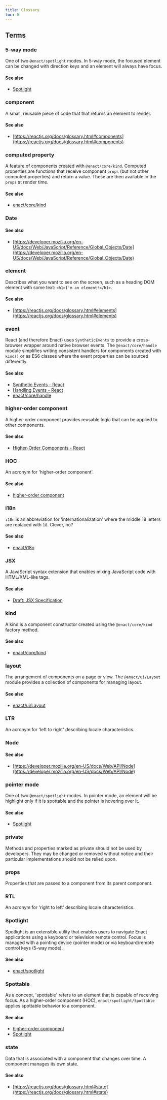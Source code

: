 ```yaml
---
title: Glossary
toc: 0
---
```


## Terms

### 5-way mode
One of two `@enact/spotlight` modes.  In 5-way mode, the focused element can be changed with direction keys and an element will always have focus.
#### See also
*   [Spotlight](#spotlight)

### component
A small, reusable piece of code that that returns an element to render.
#### See also
*   [https://reactjs.org/docs/glossary.html#components](https://reactjs.org/docs/glossary.html#components)

### computed property
A feature of components created with `@enact/core/kind`.  Computed properties are functions that receive component `props` (but not other computed properties) and return a value.  These are then available in the `props` at render time.
#### See also
*  [enact/core/kind](../../modules/core/kind)

### Date
#### See also
*   [https://developer.mozilla.org/en-US/docs/Web/JavaScript/Reference/Global_Objects/Date](https://developer.mozilla.org/en-US/docs/Web/JavaScript/Reference/Global_Objects/Date)

### element
Describes what you want to see on the screen, such as a heading DOM element with some text: `<h1>I'm an element!</h1>`.
#### See also
*   [https://reactjs.org/docs/glossary.html#elements](https://reactjs.org/docs/glossary.html#elements)

### event
React (and therefore Enact) uses `SyntheticEvents` to provide a cross-browser wrapper around native browser events.  The `@enact/core/handle` module simplifies writing consistent handlers for components created with `kind()` or as ES6 classes where the event properties can be sourced differently.
#### See also
*   [Synthetic Events - React](https://react.dev/reference/react-dom/components/common)
*   [Handling Events - React](https://react.dev/learn/responding-to-events)
*   [enact/core/handle](../../modules/core/handle)

### higher-order component
A higher-order component provides reusable logic that can be applied to other components.
#### See also
*    [Higher-Order Components - React](https://reactjs.org/docs/higher-order-components.html)

### HOC
An acronym for 'higher-order component'.
#### See also
*   [higher-order component](#higher-order-component)

### i18n
`i18n` is an abbreviation for 'internationalization' where the middle 18 letters are replaced with `18`.  Clever, no?
#### See also
*   [enact/i18n](../../modules/i18n/$L)

### JSX
A JavaScript syntax extension that enables mixing JavaScript code with HTML/XML-like tags.
#### See also
*   [Draft: JSX Specification](https://facebook.github.io/jsx/)

### kind
A kind is a component constructor created using the `@enact/core/kind` factory method.
#### See also
*   [enact/core/kind](../../modules/core/kind)

### layout
The arrangement of components on a page or view. The `@enact/ui/Layout` module provides a collection of components for managing layout.
#### See also
*   [enact/ui/Layout](../../modules/ui/Layout)

### LTR
An acronym for 'left to right' describing locale characteristics.

### Node
#### See also
*   [https://developer.mozilla.org/en-US/docs/Web/API/Node](https://developer.mozilla.org/en-US/docs/Web/API/Node)

### pointer mode
One of two `@enact/spotlight` modes.  In pointer mode, an element will be highlight only if it is spottable and the pointer is hovering over it.
#### See also
*   [Spotlight](#spotlight)

### private
Methods and properties marked as private should not be used by developers. They may be changed or removed without notice and their particular implementations should not be relied upon.

### props
Properties that are passed to a component from its parent component.

### RTL
An acronym for 'right to left' describing locale characteristics.

### Spotlight
Spotlight is an extensible utility that enables users to navigate Enact applications using a keyboard or television remote control.  Focus is managed with a pointing device (pointer mode) or via keyboard/remote control keys (5-way mode).
#### See also
*   [enact/spotlight](../../modules/spotlight)

### Spottable
As a concept, 'spottable' refers to an element that is capable of receiving focus.  As a higher-order component (HOC), `enact/spotlight/Spottable` applies spottable behavior to a component.
#### See also
*   [higher-order component](#higher-order-component)
*   [Spotlight](#spotlight)

### state
Data that is associated with a component that changes over time.  A component manages its own state.
#### See also
*   [https://reactjs.org/docs/glossary.html#state](https://reactjs.org/docs/glossary.html#state)
